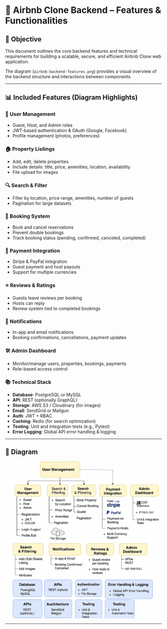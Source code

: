 # 📘 Airbnb Clone Backend – Features & Functionalities

## 🎯 Objective
This document outlines the core backend features and technical requirements for building a scalable, secure, and efficient Airbnb Clone web application.

The diagram (`airbnb-backend-features.png`) provides a visual overview of the backend structure and interactions between components.

---

## 📊 Included Features (Diagram Highlights)

### 🔐 User Management
- Guest, Host, and Admin roles
- JWT-based authentication & OAuth (Google, Facebook)
- Profile management (photos, preferences)

### 🏠 Property Listings
- Add, edit, delete properties
- Include details: title, price, amenities, location, availability
- File upload for images

### 🔍 Search & Filter
- Filter by location, price range, amenities, number of guests
- Pagination for large datasets

### 📅 Booking System
- Book and cancel reservations
- Prevent double bookings
- Track booking status (pending, confirmed, canceled, completed)

### 💸 Payment Integration
- Stripe & PayPal integration
- Guest payment and host payouts
- Support for multiple currencies

### ⭐ Reviews & Ratings
- Guests leave reviews per booking
- Hosts can reply
- Review system tied to completed bookings

### 🔔 Notifications
- In-app and email notifications
- Booking confirmations, cancellations, payment updates

### 🛠️ Admin Dashboard
- Monitor/manage users, properties, bookings, payments
- Role-based access control

### 📚 Technical Stack
- **Database**: PostgreSQL or MySQL
- **API**: REST (optionally GraphQL)
- **Storage**: AWS S3 / Cloudinary (for images)
- **Email**: SendGrid or Mailgun
- **Auth**: JWT + RBAC
- **Caching**: Redis (for search optimization)
- **Testing**: Unit and integration tests (e.g., Pytest)
- **Error Logging**: Global API error handling & logging

---

## 📎 Diagram

![Airbnb Backend Features](./airbnb-backend-features.png)

---

